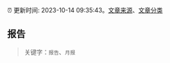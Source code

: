 :alarm_clock: 更新时间: 2023-10-14 09:35:43。[文章来源](/README.md)、[文章分类](/TAGS.md)

## 报告


> 关键字：`报告`、`月报`



